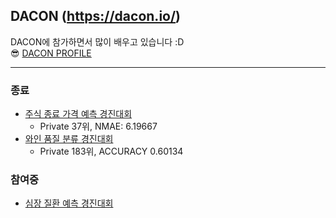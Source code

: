 ## DACON (https://dacon.io/) 
DACON에 참가하면서 많이 배우고 있습니다 :D <br>
😎 [DACON PROFILE](https://dacon.io/myprofile/438333/home)
***

### 종료
* [주식 종료 가격 예측 경진대회](https://dacon.io/competitions/official/235857/overview/description) 
  *  Private 37위, NMAE: 6.19667
* [와인 품질 분류 경진대회](https://dacon.io/competitions/official/235840/overview/description)
  * Private 183위,  ACCURACY 0.60134 



### 참여중
* [심장 질환 예측 경진대회](https://dacon.io/competitions/official/235848/overview/description)
